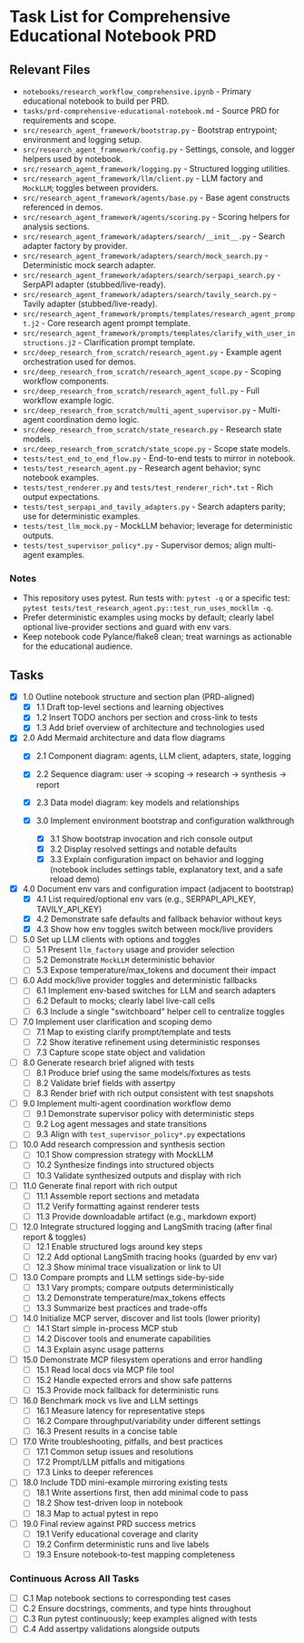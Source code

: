 # Task List for Comprehensive Educational Notebook PRD

## Relevant Files

- `notebooks/research_workflow_comprehensive.ipynb` - Primary educational notebook to build per PRD.
- `tasks/prd-comprehensive-educational-notebook.md` - Source PRD for requirements and scope.
- `src/research_agent_framework/bootstrap.py` - Bootstrap entrypoint; environment and logging setup.
- `src/research_agent_framework/config.py` - Settings, console, and logger helpers used by notebook.
- `src/research_agent_framework/logging.py` - Structured logging utilities.
- `src/research_agent_framework/llm/client.py` - LLM factory and `MockLLM`; toggles between providers.
- `src/research_agent_framework/agents/base.py` - Base agent constructs referenced in demos.
- `src/research_agent_framework/agents/scoring.py` - Scoring helpers for analysis sections.
- `src/research_agent_framework/adapters/search/__init__.py` - Search adapter factory by provider.
- `src/research_agent_framework/adapters/search/mock_search.py` - Deterministic mock search adapter.
- `src/research_agent_framework/adapters/search/serpapi_search.py` - SerpAPI adapter (stubbed/live-ready).
- `src/research_agent_framework/adapters/search/tavily_search.py` - Tavily adapter (stubbed/live-ready).
- `src/research_agent_framework/prompts/templates/research_agent_prompt.j2` - Core research agent prompt template.
- `src/research_agent_framework/prompts/templates/clarify_with_user_instructions.j2` - Clarification prompt template.
- `src/deep_research_from_scratch/research_agent.py` - Example agent orchestration used for demos.
- `src/deep_research_from_scratch/research_agent_scope.py` - Scoping workflow components.
- `src/deep_research_from_scratch/research_agent_full.py` - Full workflow example logic.
- `src/deep_research_from_scratch/multi_agent_supervisor.py` - Multi-agent coordination demo logic.
- `src/deep_research_from_scratch/state_research.py` - Research state models.
- `src/deep_research_from_scratch/state_scope.py` - Scope state models.
- `tests/test_end_to_end_flow.py` - End-to-end tests to mirror in notebook.
- `tests/test_research_agent.py` - Research agent behavior; sync notebook examples.
- `tests/test_renderer.py` and `tests/test_renderer_rich*.txt` - Rich output expectations.
- `tests/test_serpapi_and_tavily_adapters.py` - Search adapters parity; use for deterministic examples.
- `tests/test_llm_mock.py` - MockLLM behavior; leverage for deterministic outputs.
- `tests/test_supervisor_policy*.py` - Supervisor demos; align multi-agent examples.

### Notes

- This repository uses pytest. Run tests with: `pytest -q` or a specific test: `pytest tests/test_research_agent.py::test_run_uses_mockllm
  -q`.
- Prefer deterministic examples using mocks by default; clearly label optional live-provider sections and guard with env vars.
- Keep notebook code Pylance/flake8 clean; treat warnings as actionable for the educational audience.

## Tasks

- [x] 1.0 Outline notebook structure and section plan (PRD-aligned)
  - [x] 1.1 Draft top-level sections and learning objectives
  - [x] 1.2 Insert TODO anchors per section and cross-link to tests
  - [x] 1.3 Add brief overview of architecture and technologies used

- [x] 2.0 Add Mermaid architecture and data flow diagrams
  - [x] 2.1 Component diagram: agents, LLM client, adapters, state, logging
  - [x] 2.2 Sequence diagram: user → scoping → research → synthesis → report
  - [x] 2.3 Data model diagram: key models and relationships

  - [x] 3.0 Implement environment bootstrap and configuration walkthrough
    - [x] 3.1 Show bootstrap invocation and rich console output
    - [x] 3.2 Display resolved settings and notable defaults
    - [x] 3.3 Explain configuration impact on behavior and logging (notebook includes settings table, explanatory text, and a safe reload
      demo)

- [x] 4.0 Document env vars and configuration impact (adjacent to bootstrap)
  - [x] 4.1 List required/optional env vars (e.g., SERPAPI_API_KEY, TAVILY_API_KEY)
  - [x] 4.2 Demonstrate safe defaults and fallback behavior without keys
  - [x] 4.3 Show how env toggles switch between mock/live providers

- [ ] 5.0 Set up LLM clients with options and toggles
  - [ ] 5.1 Present `llm_factory` usage and provider selection
  - [ ] 5.2 Demonstrate `MockLLM` deterministic behavior
  - [ ] 5.3 Expose temperature/max_tokens and document their impact

- [ ] 6.0 Add mock/live provider toggles and deterministic fallbacks
  - [ ] 6.1 Implement env-based switches for LLM and search adapters
  - [ ] 6.2 Default to mocks; clearly label live-call cells
  - [ ] 6.3 Include a single "switchboard" helper cell to centralize toggles

- [ ] 7.0 Implement user clarification and scoping demo
  - [ ] 7.1 Map to existing clarify prompt/template and tests
  - [ ] 7.2 Show iterative refinement using deterministic responses
  - [ ] 7.3 Capture scope state object and validation

- [ ] 8.0 Generate research brief aligned with tests
  - [ ] 8.1 Produce brief using the same models/fixtures as tests
  - [ ] 8.2 Validate brief fields with assertpy
  - [ ] 8.3 Render brief with rich output consistent with test snapshots

- [ ] 9.0 Implement multi-agent coordination workflow demo
  - [ ] 9.1 Demonstrate supervisor policy with deterministic steps
  - [ ] 9.2 Log agent messages and state transitions
  - [ ] 9.3 Align with `test_supervisor_policy*.py` expectations

- [ ] 10.0 Add research compression and synthesis section
  - [ ] 10.1 Show compression strategy with MockLLM
  - [ ] 10.2 Synthesize findings into structured objects
  - [ ] 10.3 Validate synthesized outputs and display with rich

- [ ] 11.0 Generate final report with rich output
  - [ ] 11.1 Assemble report sections and metadata
  - [ ] 11.2 Verify formatting against renderer tests
  - [ ] 11.3 Provide downloadable artifact (e.g., markdown export)

- [ ] 12.0 Integrate structured logging and LangSmith tracing (after final report & toggles)
  - [ ] 12.1 Enable structured logs around key steps
  - [ ] 12.2 Add optional LangSmith tracing hooks (guarded by env var)
  - [ ] 12.3 Show minimal trace visualization or link to UI

- [ ] 13.0 Compare prompts and LLM settings side-by-side
  - [ ] 13.1 Vary prompts; compare outputs deterministically
  - [ ] 13.2 Demonstrate temperature/max_tokens effects
  - [ ] 13.3 Summarize best practices and trade-offs

- [ ] 14.0 Initialize MCP server, discover and list tools (lower priority)
  - [ ] 14.1 Start simple in-process MCP stub
  - [ ] 14.2 Discover tools and enumerate capabilities
  - [ ] 14.3 Explain async usage patterns

- [ ] 15.0 Demonstrate MCP filesystem operations and error handling
  - [ ] 15.1 Read local docs via MCP file tool
  - [ ] 15.2 Handle expected errors and show safe patterns
  - [ ] 15.3 Provide mock fallback for deterministic runs

- [ ] 16.0 Benchmark mock vs live and LLM settings
  - [ ] 16.1 Measure latency for representative steps
  - [ ] 16.2 Compare throughput/variability under different settings
  - [ ] 16.3 Present results in a concise table

- [ ] 17.0 Write troubleshooting, pitfalls, and best practices
  - [ ] 17.1 Common setup issues and resolutions
  - [ ] 17.2 Prompt/LLM pitfalls and mitigations
  - [ ] 17.3 Links to deeper references

- [ ] 18.0 Include TDD mini-example mirroring existing tests
  - [ ] 18.1 Write assertions first, then add minimal code to pass
  - [ ] 18.2 Show test-driven loop in notebook
  - [ ] 18.3 Map to actual pytest in repo

- [ ] 19.0 Final review against PRD success metrics
  - [ ] 19.1 Verify educational coverage and clarity
  - [ ] 19.2 Confirm deterministic runs and live labels
  - [ ] 19.3 Ensure notebook-to-test mapping completeness

### Continuous Across All Tasks

- [ ] C.1 Map notebook sections to corresponding test cases
- [ ] C.2 Ensure docstrings, comments, and type hints throughout
- [ ] C.3 Run pytest continuously; keep examples aligned with tests
- [ ] C.4 Add assertpy validations alongside outputs
